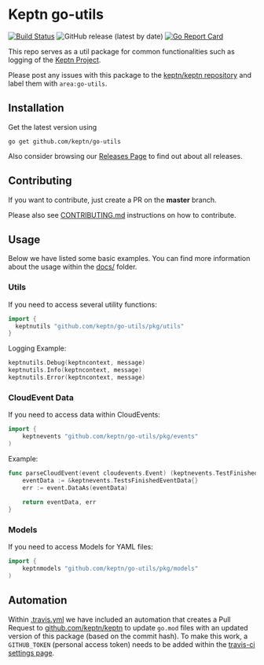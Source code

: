 # Keptn go-utils
[![Build Status](https://travis-ci.org/keptn/go-utils.svg?branch=master)](https://travis-ci.org/keptn/go-utils)
![GitHub release (latest by date)](https://img.shields.io/github/v/release/keptn/go-utils)
[![Go Report Card](https://goreportcard.com/badge/github.com/keptn/go-utils)](https://goreportcard.com/report/github.com/keptn/go-utils)

This repo serves as a util package for common functionalities such as logging of the [Keptn Project](https://github.com/keptn).

Please post any issues with this package to the [keptn/keptn repository](https://github.com/keptn/keptn/issues) and label them with `area:go-utils`.

## Installation

Get the latest version using
```console
go get github.com/keptn/go-utils
```
Also consider browsing our [Releases Page](https://github.com/keptn/go-utils/releases) to find out about all releases.


## Contributing

If you want to contribute, just create a PR on the **master** branch.

Please also see [CONTRIBUTING.md](CONTRIBUTING.md) instructions on how to contribute.

## Usage

Below we have listed some basic examples. You can find more information about the usage within the [docs/](docs/) folder.

### Utils
If you need to access several utility functions:

```go
import {
  keptnutils "github.com/keptn/go-utils/pkg/utils"
}
```

Logging Example:
```go
keptnutils.Debug(keptncontext, message)
keptnutils.Info(keptncontext, message)
keptnutils.Error(keptncontext, message)
```

### CloudEvent Data
If you need to access data within CloudEvents:

```go
import {
	keptnevents "github.com/keptn/go-utils/pkg/events"
)
```

Example:

```go
func parseCloudEvent(event cloudevents.Event) (keptnevents.TestFinishedEventData, error) {
	eventData := &keptnevents.TestsFinishedEventData{}
	err := event.DataAs(eventData)
    
    return eventData, err
}
```

### Models
If you need to access Models for YAML files:

```go
import {
	keptnmodels "github.com/keptn/go-utils/pkg/models"
)
```

## Automation

Within [.travis.yml](.travis.yml) we have included an automation that creates a Pull Request to 
 [github.com/keptn/keptn](https://github.com/keptn/keptn) to update `go.mod` files with an updated version of this 
 package (based on the commit hash). To make this work, a `GITHUB_TOKEN` (personal access token) 
 needs to be added within the [travis-ci settings page](https://travis-ci.org/keptn/go-utils/settings).
